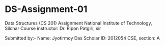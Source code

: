 # DS-Assignment-01
Data Structures (CS 201) Assignment
National Institute of Technology, Silchar
Course instructor: Dr. Ripon Patgiri, sir


Submitted by:-
Name: Jyotirmoy Das
Scholar ID: 2012054 
CSE, section: A
